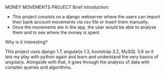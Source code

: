 MONEY MOVEMENTS PROJECT
Brief introduction:
- This project consists on a django webserver where the users can import their bank account movements via csv file or insert them manually.
- Once the movements are in the app, the user would be able to analyse them and to see where the money is spent.

Why is it interesting?

This project uses django 1.7, angularjs 1.3, bootstrap 3.2, MySQL 5.6 so it lets my play with python again and learn and understand the very basics of
angularjs. Alongside with that, it goes through the analysis of data with complex queries and algorithms.

